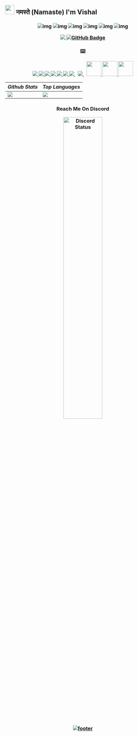 <h2><img src="https://cdn.discordapp.com/attachments/1057664090429997156/1194052989976072254/namaste.png?ex=65aef381&is=659c7e81&hm=eba8778c93ddbf3988850589231e72015f929f97e38734ec6680734ff35a0d26" width="30"/> नमस्ते (Namaste) I'm Vishal <img 

</em></p>


<h3 align="center">




 

![img](https://custom-icon-badges.herokuapp.com/badge/Repo-blue.svg?logo=repo)
![img](https://custom-icon-badges.herokuapp.com/badge/Star-yellow.svg?logo=star)
![img](https://custom-icon-badges.herokuapp.com/badge/Issue-red.svg?logo=issue)
![img](https://custom-icon-badges.herokuapp.com/badge/Fork-orange.svg?logo=fork)
![img](https://custom-icon-badges.herokuapp.com/badge/Commit-green.svg?logo=commit)
![img](https://custom-icon-badges.herokuapp.com/badge/Pull%20Request-purple.svg?logo=pr)



  <a href="https://github.com/VishalCodez/github-profile-views-counter">
    <img src="https://komarev.com/ghpvc/?username=VishalCodez">
</a>
<a href="https://github.com/VishalCodez?tab=followers"><img src="https://img.shields.io/github/followers/VishalCodez?label=Followers&style=social" alt="GitHub Badge"></a>
  </h3>
  



<h3 align="center">
  ⌨️
  </p>
    <a href="https://www.w3schools.com/c/" target="_blank"> <img src="https://img.icons8.com/color/48/000000/c-programming.png"/> </a>
    <a href="https://www.w3schools.com/cpp/cpp_intro.asp" target="_blank"> <img src="https://img.icons8.com/color/48/000000/c-plus-plus-logo.png"/> </a>
    <a href="https://www.python.org/" target="_blank"> <img src="https://img.icons8.com/color/48/000000/python--v1.png"/> </a> 
    <a href="https://www.java.com/en/" target="_blank"> <img src="https://img.icons8.com/color/48/000000/java-coffee-cup-logo--v1.png"/> </a> 
    <a href="https://www.javascript.com/" target="_blank"> <img src="https://img.icons8.com/color/48/000000/javascript--v1.png"/> </a> 
    <a href="https://www.typescriptlang.org/" target="_blank"> <img src="https://img.icons8.com/color/48/000000/typescript"/> </a> 
    <a style="padding-right:8px;" href="https://nodejs.org" target="_blank"> <img src="https://img.icons8.com/fluency/48/000000/node-js.png"/> </a> 
    <a style="padding-right:8px;" href="https://git-scm.com/" target="_blank"> <img src="https://img.icons8.com/color/48/000000/git.png"/> </a> 
    <a href="https://www.mongodb.com/" target="_blank"> <img src="https://img.icons8.com/color/96/000000/mongodb.png" width="48" height="48"/> </a> 
    <a href="https://www.mysql.com/" target="_blank"> <img src="https://img.icons8.com/?size=96&id=vR6XrZzQr1CN&format=png" width="48" height="48"/> </a> 
    <a href="https://www.postgresql.org/" target="_blank"> <img src="https://img.icons8.com/?size=96&id=38561&format=png" width="48" height="48"/> </a> 		
 </p>



<div align="center">
	
  | _**Github Stats**_ | _**Top Languages**_ |
  | ----------- | ------------- |
  | <img src="https://github-readme-stats.vercel.app/api?username=wthvishal&show_icons=true&theme=dark"/> | <img src="https://github-readme-stats.vercel.app/api/top-langs/?username=vishalcodez&layout=compact&theme=dark"/> |


</div>
<h3 align="center">
Reach Me On Discord
</p>
<a href="https://discord.gg/UHhyB7r267" target="_blank">
	<img width="50%" align="center" alt="Discord Status" src="https://lanyard.cnrad.dev/api/1056246612789309481?bg=1f1f1f&borderRadius=5px&theme=:theme&showDisplayName=true">
</p>
 <div>

![footer](https://i.ibb.co/9yvsZhZ/Hindustan.png)



